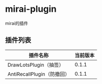 # mirai-plugin
mirai的插件

## 插件列表

| 插件名称                   | 当前版本 |
| -------------------------- | -------- |
| DrawLotsPlugin（抽签）     | 0.1.1    |
| AntiRecallPlugin（防撤回） | 0.1.1    |


